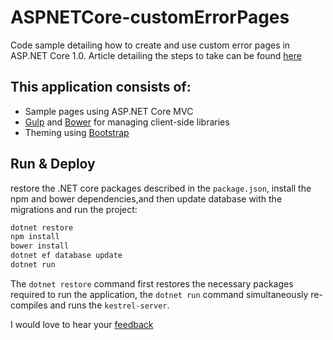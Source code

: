 # ASPNETCore-customErrorPages
Code sample detailing how to create and use custom error pages in ASP.NET Core 1.0.
Article detailing the steps to take can be found [here](https://gooroo.io/GoorooThink/Article/17086/Creating-Custom-Error-Pages-in-ASPNET-core-10)

## This application consists of:

*   Sample pages using ASP.NET Core MVC
*   [Gulp](https://go.microsoft.com/fwlink/?LinkId=518007) and [Bower](https://go.microsoft.com/fwlink/?LinkId=518004) for managing client-side libraries
*   Theming using [Bootstrap](https://go.microsoft.com/fwlink/?LinkID=398939)

## Run & Deploy

restore the .NET core packages described in the `package.json`, install the npm and bower dependencies,and then update database with the migrations and run the project:

```bash
dotnet restore
npm install
bower install
dotnet ef database update
dotnet run

```

The `dotnet restore` command first restores the necessary packages required to run the application, 
the `dotnet run` command simultaneously re-compiles and runs the `kestrel-server`.

I would love to hear your [feedback](https://temilajumoke.com)
